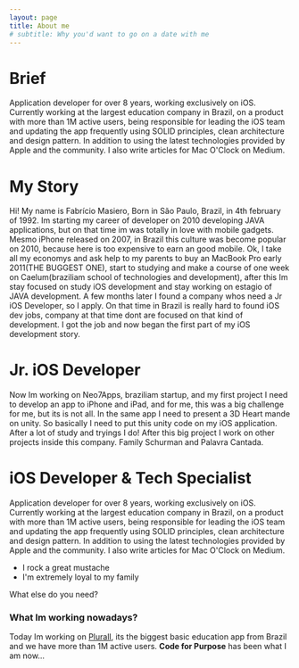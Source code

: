 ```yaml
---
layout: page
title: About me
# subtitle: Why you'd want to go on a date with me
---
```


# Brief #
Application developer for over 8 years, working exclusively on iOS. Currently working at the largest education company in Brazil, on a product with more than 1M active users, being responsible for leading the iOS team and updating the app frequently using SOLID principles, clean architecture and design pattern. In addition to using the latest technologies provided by Apple and the community. I also write articles for Mac O'Clock on Medium.

# My Story # 

Hi! My name is Fabrício Masiero,
Born in São Paulo, Brazil, in 4th february of 1992.
Im starting my career of developer on 2010 developing JAVA applications, but on that time im was totally in love with mobile gadgets. Mesmo iPhone released on 2007, in Brazil this culture was become popular on 2010, because here is too expensive to earn an good mobile. Ok, I take all my economys and ask help to my parents to buy an MacBook Pro early 2011(THE BUGGEST ONE), start to studying and make a course of one week on Caelum(braziliam school of technologies and development), after this Im stay focused on study iOS development and stay working on estagio of JAVA development. A few months later I found a company whos need a Jr iOS Developer, so I apply. On that time in Brazil is really hard to found iOS dev jobs, company at that time dont are focused on that kind of development. I got the job and now began the first part of my iOS development story.

# Jr. iOS Developer # 

Now Im working on Neo7Apps, braziliam startup, and my first project I need to develop an app to iPhone and iPad, and for me, this was a big challenge for me, but its is not all. In the same app I need to present a 3D Heart mande on unity. So basically I need to put this unity code on my iOS application. After a lot of study and tryings I do! After this big project I work on other projects inside this company. Family Schurman and Palavra Cantada.

# iOS Developer & Tech Specialist # 






Application developer for over 8 years, working exclusively on iOS. Currently working at the largest education company in Brazil, on a product with more than 1M active users, being responsible for leading the iOS team and updating the app frequently using SOLID principles, clean architecture and design pattern. In addition to using the latest technologies provided by Apple and the community. I also write articles for Mac O'Clock on Medium.

- I rock a great mustache
- I'm extremely loyal to my family

What else do you need?

### What Im working nowadays?
Today Im working on [Plurall](https://www.plurall.net), its the biggest basic education app from Brazil and we have more than 1M active users.
**Code for Purpose** has been what I am now...
<!-- To be honest, I'm having some trouble remembering right now, so why don't you just watch [my movie](http://en.wikipedia.org/wiki/The_Princess_Bride_%28film%29) and it will answer **all** your questions. -->
